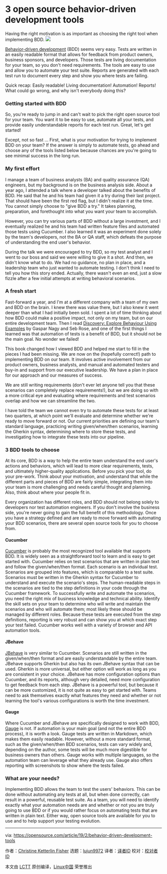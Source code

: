 [#]: collector: (lujun9972)
[#]: translator: ( )
[#]: reviewer: ( )
[#]: publisher: ( )
[#]: url: ( )
[#]: subject: (3 open source behavior-driven development tools)
[#]: via: (https://opensource.com/article/19/2/behavior-driven-development-tools)
[#]: author: (Christine Ketterlin Fisher https://opensource.com/users/cketterlin)

3 open source behavior-driven development tools
======
Having the right motivation is as important as choosing the right tool when implementing BDD.
![](https://opensource.com/sites/default/files/styles/image-full-size/public/lead-images/programming_code_keyboard_orange_hands.png?itok=G6tJ_64Y)

[Behavior-driven development][1] (BDD) seems very easy. Tests are written in an easily readable format that allows for feedback from product owners, business sponsors, and developers. Those tests are living documentation for your team, so you don't need requirements. The tools are easy to use and allow you to automate your test suite. Reports are generated with each test run to document every step and show you where tests are failing.

Quick recap: Easily readable! Living documentation! Automation! Reports! What could go wrong, and why isn't everybody doing this?

### Getting started with BDD

So, you're ready to jump in and can't wait to pick the right open source tool for your team. You want it to be easy to use, automate all your tests, and provide easily understandable reports for each test run. Great, let's get started!

Except, not so fast … First, what is your motivation for trying to implement BDD on your team? If the answer is simply to automate tests, go ahead and choose any of the tools listed below because chances are you're going to see minimal success in the long run.

### My first effort

I manage a team of business analysts (BA) and quality assurance (QA) engineers, but my background is on the business analysis side. About a year ago, I attended a talk where a developer talked about the benefits of BDD. He said that he and his team had given it a try during their last project. That should have been the first red flag, but I didn't realize it at the time. You cannot simply choose to "give BDD a try." It takes planning, preparation, and forethought into what you want your team to accomplish.

However, you can try various parts of BDD without a large investment, and I eventually realized he and his team had written feature files and automated those tests using Cucumber. I also learned it was an experiment done solely by the team's developers, not the BA or QA staff, which defeats the purpose of understanding the end user's behavior.

During the talk we were encouraged to try BDD, so my test analyst and I went to our boss and said we were willing to give it a shot. And then, we didn't know what to do. We had no guidance, no plan in place, and a leadership team who just wanted to automate testing. I don't think I need to tell you how this story ended. Actually, there wasn't even an end, just a slow fizzle after a few initial attempts at writing behavioral scenarios.

### A fresh start

Fast-forward a year, and I'm at a different company with a team of my own and BDD on the brain. I knew there was value there, but I also knew it went deeper than what I had initially been sold. I spent a lot of time thinking about how BDD could make a positive impact, not only on my team, but on our entire development team. Then I read [Discovery: Explore Behaviour Using Examples][2] by Gaspar Nagy and Seb Rose, and one of the first things I learned was that automation of tests is a benefit of BDD, but it should not be the main goal. No wonder we failed!

This book changed how I viewed BDD and helped me start to fill in the pieces I had been missing. We are now on the (hopefully correct!) path to implementing BDD on our team. It involves active involvement from our product owners, business analysts, and manual and automated testers and buy-in and support from our executive leadership. We have a plan in place for our approach and our measures of success.

We are still writing requirements (don't ever let anyone tell you that these scenarios can completely replace requirements!), but we are doing so with a more critical eye and evaluating where requirements and test scenarios overlap and how we can streamline the two.

I have told the team we cannot even try to automate these tests for at least two quarters, at which point we'll evaluate and determine whether we're ready to move forward or not. Our current priorities are defining our team's standard language, practicing writing given/when/then scenarios, learning the Gherkin syntax, determining where to store these tests, and investigating how to integrate these tests into our pipeline.

### 3 BDD tools to choose

At its core, BDD is a way to help the entire team understand the end user's actions and behaviors, which will lead to more clear requirements, tests, and ultimately higher-quality applications. Before you pick your tool, do your pre-work. Think about your motivation, and understand that while the different parts and pieces of BDD are fairly simple, integrating them into your team is more challenging and needs careful thought and planning. Also, think about where your people fit in.

Every organization has different roles, and BDD should not belong solely to developers nor test automation engineers. If you don't involve the business side, you're never going to gain the full benefit of this methodology. Once you have a strategy defined and are ready to move forward with automating your BDD scenarios, there are several open source tools for you to choose from.

#### Cucumber

[Cucumber][3] is probably the most recognized tool available that supports BDD. It is widely seen as a straightforward tool to learn and is easy to get started with. Cucumber relies on test scenarios that are written in plain text and follow the given/when/then format. Each scenario is an individual test. Scenarios are grouped into features, which is comparable to a test suite. Scenarios must be written in the Gherkin syntax for Cucumber to understand and execute the scenario's steps. The human-readable steps in the scenarios are tied to the step definitions in your code through the Cucumber framework. To successfully write and automate the scenarios, you need the right mix of business knowledge and technical ability. Identify the skill sets on your team to determine who will write and maintain the scenarios and who will automate them; most likely these should be managed by different roles. Because these tests are executed from the step definitions, reporting is very robust and can show you at which exact step your test failed. Cucumber works well with a variety of browser and API automation tools.

#### JBehave

[JBehave][4] is very similar to Cucumber. Scenarios are still written in the given/when/then format and are easily understandable by the entire team. JBehave supports Gherkin but also has its own JBehave syntax that can be used. Gherkin is more universal, but either option will work as long as you are consistent in your choice. JBehave has more configuration options than Cucumber, and its reports, although very detailed, need more configuration to get feedback from each step. JBehave is a powerful tool, but because it can be more customized, it is not quite as easy to get started with. Teams need to ask themselves exactly what features they need and whether or not learning the tool's various configurations is worth the time investment.

#### Gauge

Where Cucumber and JBehave are specifically designed to work with BDD, [Gauge][5] is not. If automation is your main goal (and not the entire BDD process), it is worth a look. Gauge tests are written in Markdown, which makes them easily readable. However, without a more standard format, such as the given/when/then BDD scenarios, tests can vary widely and, depending on the author, some tests will be much more digestible for business owners than others. Gauge works with multiple languages, so the automation team can leverage what they already use. Gauge also offers reporting with screenshots to show where the tests failed.

### What are your needs?

Implementing BDD allows the team to test the users' behaviors. This can be done without automating any tests at all, but when done correctly, can result in a powerful, reusable test suite. As a team, you will need to identify exactly what your automation needs are and whether or not you are truly going to use BDD or if you would rather focus on automating tests that are written in plain text. Either way, open source tools are available for you to use and to help support your testing evolution.


--------------------------------------------------------------------------------

via: https://opensource.com/article/19/2/behavior-driven-development-tools

作者：[Christine Ketterlin Fisher][a]
选题：[lujun9972][b]
译者：[译者ID](https://github.com/译者ID)
校对：[校对者ID](https://github.com/校对者ID)

本文由 [LCTT](https://github.com/LCTT/TranslateProject) 原创编译，[Linux中国](https://linux.cn/) 荣誉推出

[a]: https://opensource.com/users/cketterlin
[b]: https://github.com/lujun9972
[1]: https://en.wikipedia.org/wiki/Behavior-driven_development
[2]: https://www.amazon.com/gp/product/1983591254/ref=dbs_a_def_rwt_bibl_vppi_i0
[3]: https://cucumber.io/
[4]: https://jbehave.org/
[5]: https://www.gauge.org/
